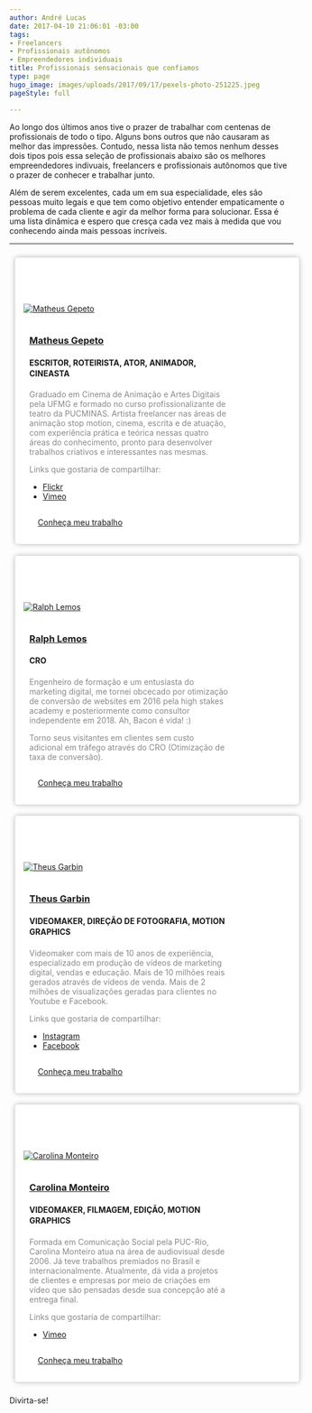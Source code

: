 ```yaml
---
author: André Lucas
date: 2017-04-10 21:06:01 -03:00
tags:
- Freelancers
- Profissionais autônomos
- Empreendedores individuais
title: Profissionais sensacionais que confiamos
type: page
hugo_image: images/uploads/2017/09/17/pexels-photo-251225.jpeg
pageStyle: full

---
```


<style>
.grid-item {
    width: 100%;
    padding:2%;
}
.grid-full {
    width:100%;
}
.grid-item .tool {
    background-color: #fff;
    height:auto;
    box-shadow:0px 0px 10px rgba(0,0,0,0.3);
    border-radius:5px;
    display: flex;
    flex-wrap: wrap;
    //align-items: center;
}
.tool .box {
  padding:3% 5%;
  flex: 0 0 70%;
  max-width: 70%;
}
.tool p {
  color: #888
}
h3 {
  margin:0 0 1rem 0 !important;
}
.tool img {
  margin-bottom:.5rem;
}
.toolImg {
  flex: 0 0 30%;
  max-width: 30%;
  padding:3%;
  margin-top: 67px;
}
.button-group button {
  background-color: #fee;
  border:none;
  outline:none;
  padding:5px 10px;
  margin-top:6px;
  margin-right:6px;
  cursor:pointer;
  -webkit-transition: all 200ms ease;
  -moz-transition: all 200ms ease;
  -ms-transition: all 200ms ease;
  -o-transition: all 200ms ease;
  transition: all 200ms ease;
}
.button-group button:hover {
  background-color: #ddd;
}
.button-group.filter2 button {
  border-radius: 50px;
  background-color:#fff;
}
@media (max-width: 768px) {
  .toolImg {
    flex: 0 0 100%;
    max-width: 100%;
  }
  .tool .box {
    flex: 0 0 100%;
    max-width: 100%;
  }
  .toolImg {
    margin-top: 0px !important;
    }
}
.button-group button.active {
  background-color: #222;
  color:white;
  -webkit-transition: all 200ms ease;
  -moz-transition: all 200ms ease;
  -ms-transition: all 200ms ease;
  -o-transition: all 200ms ease;
  transition: all 200ms ease;
}
.btn-primary {
  display:block;
  width:100%;
  padding:15px;
  cursor: pointer;
}
.desconto {
  background-color: #16AE5B;
  color: white;
  position: absolute;
  top:30px;
  right:0px;
  padding:5px 10px;
  box-shadow:0px 0px 10px rgba(0,0,0,0.2);
}
.box h4 {
    line-height:1.4;
}
</style>

Ao longo dos últimos anos tive o prazer de trabalhar com centenas de profissionais de todo o tipo. Alguns bons outros que não causaram as melhor das impressões. Contudo, nessa lista não temos nenhum desses dois tipos pois essa seleção de profissionais abaixo são os melhores empreendedores indivuais, freelancers e profissionais autônomos que tive o prazer de conhecer e trabalhar junto.

Além de serem excelentes, cada um em sua especialidade, eles são pessoas muito legais e que tem como objetivo entender empaticamente o problema de cada cliente e agir da melhor forma para solucionar. Essa é uma lista dinâmica e espero que cresça cada vez mais à medida que vou conhecendo ainda mais pessoas incríveis.

<!--
<p style="font-size:20px;font-weight:bold;margin-top:20px;margin-bottom:10px;">Categorias</p>
<div class="button-group filter-button-group filter1" data-filter-group="type">
  <button class="active todos" data-filter="*">Todos</button>
  <button data-filter=".videomaker">Videomaker</button>
  <button data-filter=".design">Design</button>
  <button data-filter=".marketing">Marketing Digital</button>
  <button data-filter=".cursos">Cursos</button>
</div>
-->
<hr>
<div class="grid">

  <div class="grid-item ator">
    <div class="tool">
        <a href="http://www.matheusgepeto.com" class="toolImg" target="_blank" rel="noopener" ga-on="click" ga-event-category="Parceiros" ga-event-action="Click" ga-event-label="Matheus Gepeto">
          <img class="size-full wp-image-756 aligncenter" src="images/parceiros/matheus.jpg" alt="Matheus Gepeto">
        </a>
        <div class="box">
          <a href="http://www.matheusgepeto.com" target="_blank" rel="noopener" ga-on="click" ga-event-category="Parceiros" ga-event-action="Click" ga-event-label="Matheus Gepeto">
            <h3>Matheus Gepeto</h3>
          </a>
          <h4>ESCRITOR, ROTEIRISTA, ATOR, ANIMADOR, CINEASTA</h4>
          <p>Graduado em Cinema de Animação e Artes Digitais pela UFMG e formado no curso profissionalizante de teatro da PUCMINAS. Artista freelancer nas áreas de animação stop motion, cinema, escrita e de atuação, com experiência prática e teórica nessas quatro áreas do conhecimento, pronto para desenvolver trabalhos criativos e interessantes nas mesmas.</p>
          <p>Links que gostaria de compartilhar:</p>
          <ul>
            <li><a href="https://www.flickr.com/photos/matheusgp">Flickr</a></li>
            <li><a href="www.vimeo.com/matheusgepeto">Vimeo</a></li>
          </ul>
          <a href="http://www.matheusgepeto.com" class="btn btn-primary btn-effect" ga-on="click" ga-event-category="Parceiros" ga-event-action="Click" ga-event-label="Matheus Gepeto" rel="noopener">Conheça meu trabalho</a>
        </div>
    </div>
  </div>

  <div class="grid-item ator">
    <div class="tool">
        <a href="https://www.linkedin.com/in/ralph-lemos-a070b6107/" class="toolImg" target="_blank" rel="noopener" ga-on="click" ga-event-category="Parceiros" ga-event-action="Click" ga-event-label="Ralph Lemos">
          <img class="size-full wp-image-756 aligncenter" src="images/parceiros/ralph.jpg" alt="Ralph Lemos">
        </a>
        <div class="box">
          <a href="https://www.linkedin.com/in/ralph-lemos-a070b6107/" target="_blank" rel="noopener" ga-on="click" ga-event-category="Parceiros" ga-event-action="Click" ga-event-label="Ralph Lemos">
            <h3>Ralph Lemos</h3>
          </a>
          <h4>CRO</h4>
          <p>Engenheiro de formação e um entusiasta do marketing digital, me tornei obcecado por otimização de conversão de websites em 2016 pela high stakes academy e posteriormente como consultor independente em 2018. Ah, Bacon é vida! :)</p>
          <p>Torno seus visitantes em clientes sem custo adicional em tráfego através do CRO (Otimização de taxa de conversão).</p>
          <a href="https://www.linkedin.com/in/ralph-lemos-a070b6107/" class="btn btn-primary btn-effect" ga-on="click" ga-event-category="Parceiros" ga-event-action="Click" ga-event-label="Ralph Lemos" rel="noopener">Conheça meu trabalho</a>
        </div>
    </div>
  </div>

  <div class="grid-item ator">
    <div class="tool">
        <a href="http://theusgarbin.com" class="toolImg" target="_blank" rel="noopener" ga-on="click" ga-event-category="Parceiros" ga-event-action="Click" ga-event-label="Theus Garbin">
          <img class="size-full wp-image-756 aligncenter" src="images/parceiros/theus.jpg" alt="Theus Garbin">
        </a>
        <div class="box">
          <a href="http://theusgarbin.com" target="_blank" rel="noopener" ga-on="click" ga-event-category="Parceiros" ga-event-action="Click" ga-event-label="Theus Garbin">
            <h3>Theus Garbin</h3>
          </a>
          <h4>VIDEOMAKER, DIREÇÃO DE FOTOGRAFIA, MOTION GRAPHICS</h4>
          <p>Videomaker com mais de 10 anos de experiência, especializado em produção de vídeos de marketing digital, vendas e educação. Mais de 10 milhões reais gerados através de vídeos de venda. Mais de 2 milhões de visualizações geradas para clientes no Youtube e Facebook.</p>
          <p>Links que gostaria de compartilhar:</p>
          <ul>
            <li><a href="http://instagram.com/theusgarbin">Instagram</a></li>
            <li><a href="https://www.facebook.com/theusgarbin">Facebook</a></li>
          </ul>
          <a href="http://theusgarbin.com" class="btn btn-primary btn-effect" ga-on="click" ga-event-category="Parceiros" ga-event-action="Click" ga-event-label="Theus Garbin" rel="noopener">Conheça meu trabalho</a>
        </div>
    </div>
  </div>

  <div class="grid-item ator">
    <div class="tool">
        <a href="http://www.videomaking.com.br" class="toolImg" target="_blank" rel="noopener" ga-on="click" ga-event-category="Parceiros" ga-event-action="Click" ga-event-label="Carolina Monteiro">
          <img class="size-full wp-image-756 aligncenter" src="images/parceiros/carol.jpg" alt="Carolina Monteiro">
        </a>
        <div class="box">
          <a href="http://www.videomaking.com.br" target="_blank" rel="noopener" ga-on="click" ga-event-category="Parceiros" ga-event-action="Click" ga-event-label="Carolina Monteiro">
            <h3>Carolina Monteiro</h3>
          </a>
          <h4>VIDEOMAKER, FILMAGEM, EDIÇÃO, MOTION GRAPHICS</h4>
          <p>Formada em Comunicação Social pela PUC-Rio, Carolina Monteiro atua na área de audiovisual desde 2006. Já teve trabalhos premiados no Brasil e internacionalmente. Atualmente, dá vida a projetos de clientes e empresas por meio de criações em vídeo que são pensadas desde sua concepção até a entrega final.</p>
          <p>Links que gostaria de compartilhar:</p>
          <ul>
            <li><a href="https://vimeo.com/user4565215">Vimeo</a></li>
          </ul>
          <a href="http://www.videomaking.com.br" class="btn btn-primary btn-effect" ga-on="click" ga-event-category="Parceiros" ga-event-action="Click" ga-event-label="Carolina Monteiro" rel="noopener">Conheça meu trabalho</a>
        </div>
    </div>
  </div>


</div>

Divirta-se!